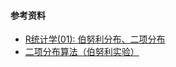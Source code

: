 #### 参考资料
- [R统计学(01): 伯努利分布、二项分布](https://zhuanlan.zhihu.com/p/49267988)
- [二项分布算法（伯努利实验）](https://blog.csdn.net/zqx1205/article/details/78446086)